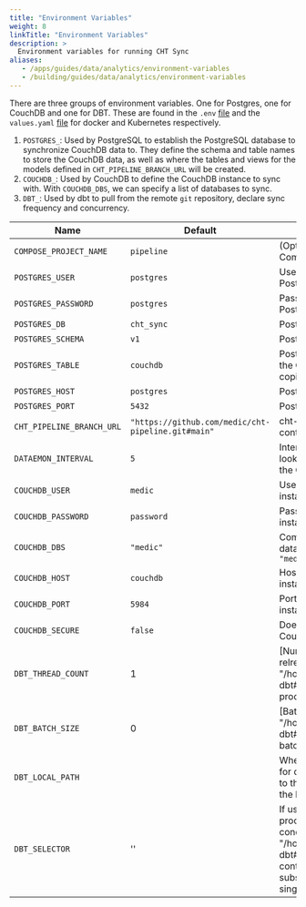 ```yaml
---
title: "Environment Variables"
weight: 8
linkTitle: "Environment Variables"
description: >
  Environment variables for running CHT Sync 
aliases:
   - /apps/guides/data/analytics/environment-variables
   - /building/guides/data/analytics/environment-variables
---
```


There are three groups of environment variables. One for Postgres, one for CouchDB and one for DBT. These are found in the `.env` [file](https://github.com/medic/cht-sync/blob/main/env.template) and the `values.yaml` [file](https://github.com/medic/cht-sync/blob/main/deploy/cht_sync/values.yaml.template) for docker and Kubernetes respectively.
1. `POSTGRES_`: Used by PostgreSQL to establish the PostgreSQL database to synchronize CouchDB data to. They define the schema and table names to store the CouchDB data, as well as where the tables and views for the models defined in `CHT_PIPELINE_BRANCH_URL` will be created. 
2. `COUCHDB_`: Used by CouchDB to define the CouchDB instance to sync with. With `COUCHDB_DBS`, we can specify a list of databases to sync.
3. `DBT_`: Used by dbt to pull from the remote `git` repository, declare sync frequency and concurrency. 

| Name                      | Default                                               | Description                                                                                                                                |
|---------------------------|-------------------------------------------------------|--------------------------------------------------------------------------------------------------------------------------------------------|
| `COMPOSE_PROJECT_NAME`    | `pipeline`                                            | (Optional) Docker Compose name                                                                                                             |
| `POSTGRES_USER`           | `postgres`                                            | Username of the PostgreSQL database                                                                                                        |
| `POSTGRES_PASSWORD`       | `postgres`                                            | Password of the PostgreSQL database                                                                                                        |
| `POSTGRES_DB`             | `cht_sync`                                            | PostgreSQL database                                                                                                                        |
| `POSTGRES_SCHEMA`         | `v1`                                                  | PostgreSQL schema                                                                                                                          |
| `POSTGRES_TABLE`          | `couchdb`                                             | PostgreSQL table where the CouchDB data is copied                                                                                          |
| `POSTGRES_HOST`           | `postgres`                                            | PostgreSQL instance                                                                                                                        |
| `POSTGRES_PORT`           | `5432`                                                | PostgreSQL port  |
| `CHT_PIPELINE_BRANCH_URL` | `"https://github.com/medic/cht-pipeline.git#main"`    | cht-pipeline branch containing the dbt models                                                                                            |
| `DATAEMON_INTERVAL`       | `5`                                                   | Interval (in seconds) for looking for new changes in the CouchDB data                                                                      |
| `COUCHDB_USER`            | `medic`                                               | Username of the CouchDB instance                                                                                             |
| `COUCHDB_PASSWORD`        | `password`                                            | Password of the CouchDB instance                                                                                              |
| `COUCHDB_DBS`             | `"medic"`                                             | Comma separated list of databases to sync e.g `"medic, medic_sentinel"`                                                                     |
| `COUCHDB_HOST`            | `couchdb`                                             | Host of the CouchDB instance                                                                                                 |
| `COUCHDB_PORT`            | `5984`                                                | Port of the CouchDB instance                                                                                                 |
| `COUCHDB_SECURE`          | `false`                                               | Does the connection to CouchDB use HTTPS? |
| `DBT_THREAD_COUNT`          | 1                                               | [Number of threads]({{< relref "/hosting/analytics/tuning-dbt#threads" >}}) per DBT process |
| `DBT_BATCH_SIZE`          | 0                                               | [Batch size]({{< relref "/hosting/analytics/tuning-dbt#batching" >}}) for batched incremental runs |
| `DBT_LOCAL_PATH`          |                                                | When running DBT locally for development, the path to the models directory on the host |
| `DBT_SELECTOR`          | ''                                               | If using separate DBT processes, the [select condition]({{< relref "/hosting/analytics/tuning-dbt#multiple-dbt-containers" >}}) to select a subset of the models for a single dbt process. |

